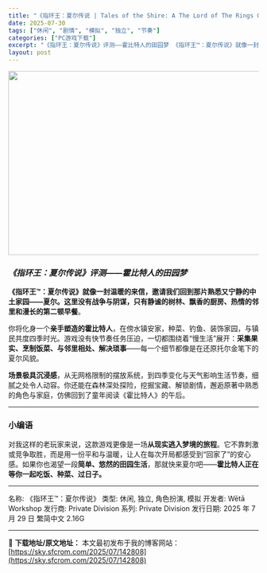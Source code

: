 ```yaml
---
title: "《指环王：夏尔传说 | Tales of the Shire: A The Lord of The Rings Game | 中文》沉浸式霍比特人生活模拟"
date: 2025-07-30
tags: ["休闲", "剧情", "模拟", "独立", "节奏"]
categories: ["PC游戏下载"]
excerpt: "《指环王：夏尔传说》评测——霍比特人的田园梦 《指环王™：夏尔传说》就像一封温暖的来信，邀请我们回到那片熟悉又宁静的中土家园——夏尔。这里没有战争与阴谋，只有静谧的树林、飘香的厨房、热情的邻里和漫长的第二顿早餐。 你将化身一个亲手塑造的霍比特人，在傍水镇安家，种菜、钓鱼、装饰家园，与镇民共度四季时光&hellip;"
layout: post
---
```


<img class="aligncenter size-full wp-image-142809" src="https://sky.sfcrom.com/wp-content/uploads/2025/07/2025073002215497.webp" alt="" width="660" height="370" />
<h3><em><strong>《指环王：夏尔传说》评测——霍比特人的田园梦</strong></em></h3>
<strong>《指环王™：夏尔传说》就像一封温暖的来信，邀请我们回到那片熟悉又宁静的中土家园——夏尔。这里没有战争与阴谋，只有静谧的树林、飘香的厨房、热情的邻里和漫长的第二顿早餐</strong>。

你将化身一个<strong>亲手塑造的霍比特人</strong>，在傍水镇安家，种菜、钓鱼、装饰家园，与镇民共度四季时光。游戏没有快节奏任务压迫，一切都围绕着“慢生活”展开：<strong>采集果实、烹制饭菜、与邻里相处、解决琐事</strong>——每一个细节都像是在还原托尔金笔下的夏尔风貌。

<strong>场景极具沉浸感</strong>，从无网格限制的摆放系统，到四季变化与天气影响生活节奏，细腻之处令人动容。你还能在森林深处探险，挖掘宝藏、解锁剧情，邂逅原著中熟悉的角色与家庭，仿佛回到了童年阅读《霍比特人》的午后。

<hr />

<h3>小编语</h3>
对我这样的老玩家来说，这款游戏更像是一场<strong>从现实逃入梦境的旅程</strong>。它不靠刺激或竞争取胜，而是用一份平和与温暖，让人在每次开局都感受到“回家了”的安心感。如果你也渴望一段<strong>简单、悠然的田园生活</strong>，那就快来夏尔吧——<strong>霍比特人正在等你一起吃饭、种菜、过日子。</strong>

<hr />

名称: 《指环王™：夏尔传说》
类型: 休闲, 独立, 角色扮演, 模拟
开发者: Wētā Workshop
发行商: Private Division
系列: Private Division
发行日期: 2025 年 7 月 29 日
繁简中文
2.16G

---
📖 **下载地址/原文地址：** 本文最初发布于我的博客网站：[https://sky.sfcrom.com/2025/07/142808](https://sky.sfcrom.com/2025/07/142808)

